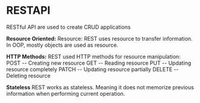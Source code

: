 # RESTAPI

RESTful API are used to create CRUD applications

**Resource Oriented:**
Resource: REST uses resource to transfer information.
In OOP, mostly objects are used as resource.

**HTTP Methods:**
REST used HTTP methods for resource manipulation:
POST -- Creating new resource
GET -- Reading resource
PUT --	Updating resource completely
PATCH -- Updating resource partially
DELETE -- Deleting resource

**Stateless**
REST works as stateless. Meaning it does not memorize previous information when performing current operation.
